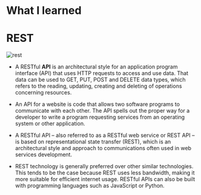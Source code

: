 # What I learned 

# REST


![rest](https://api.zestard.com/wp-content/uploads/2015/12/What-is-Rest-API-02-1.jpg)


* A RESTful **API** is an architectural style for an application program interface (API) that uses HTTP requests to access and use data. That data can be used to GET, PUT, POST and DELETE data types, which refers to the reading, updating, creating and deleting of operations concerning resources.

* An API for a website is code that allows two software programs to communicate with each other. The API spells out the proper way for a developer to write a program requesting services from an operating system or other application.

* A RESTful API – also referred to as a RESTful web service or REST API – is based on representational state transfer (REST), which is an architectural style and approach to communications often used in web services development.

* REST technology is generally preferred over other similar technologies. This tends to be the case because REST uses less bandwidth, making it more suitable for efficient internet usage. RESTful APIs can also be built with programming languages such as JavaScript or Python.